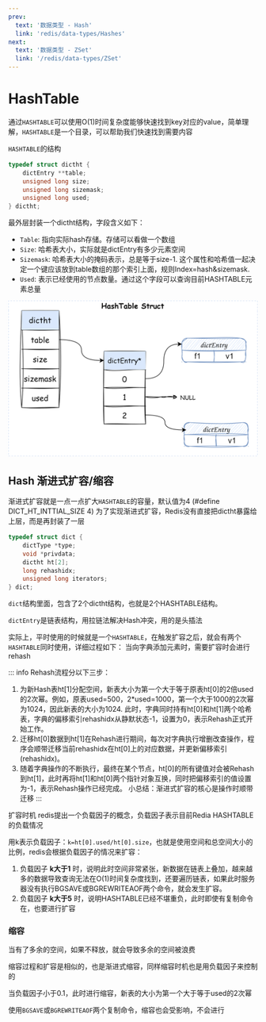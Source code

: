 ```yaml
---
prev:
  text: '数据类型 - Hash'
  link: 'redis/data-types/Hashes'
next:
  text: '数据类型 - ZSet'
  link: '/redis/data-types/ZSet'
---
```

# HashTable <Badge type="tip" text="Redis Encoding HASHTABLE" />

通过`HASHTABLE`可以使用O(1)时间复杂度能够快速找到key对应的value，简单理解，`HASHTABLE`是一个目录，可以帮助我们快速找到需要内容

`HASHTABLE`的结构
```c
typedef struct dictht {
    dictEntry **table;
    unsigned long size;
    unsigned long sizemask;
    unsigned long used;
} dictht;
```

最外层封装一个dictht结构，字段含义如下：
- `Table`: 指向实际hash存储。存储可以看做一个数组
- `Size`: 哈希表大小，实际就是dictEntry有多少元素空间
- `Sizemask`: 哈希表大小的掩码表示，总是等于size-1. 这个属性和哈希值一起决定一个键应该放到table数组的那个索引上面，规则Index=hash&sizemask.
- `Used`: 表示已经使用的节点数量。通过这个字段可以查询目前HASHTABLE元素总量

![redis-encodng-hashtable-struct](../../public/redis/redis-encoding-hashtable-struct.drawio.svg)

## Hash 渐进式扩容/缩容

渐进式扩容就是一点一点扩大`HASHTABLE`的容量，默认值为4 (#define DICT_HT_INTTIAL_SIZE 4)
为了实现渐进式扩容，Redis没有直接把dictht暴露给上层，而是再封装了一层

```c
typedef struct dict {
    dictType *type;
    void *privdata;
    dictht ht[2];
    long rehashidx;
    unsigned long iterators;
} dict;
```

`dict`结构里面，包含了2个dictht结构，也就是2个HASHTABLE结构。

`dictEntry`是链表结构，用拉链法解决Hash冲突，用的是头插法

实际上，平时使用的时候就是一个`HASHTABLE`，在触发扩容之后，就会有两个`HASHTABLE`同时使用，详细过程如下：
当向字典添加元素时，需要扩容时会进行rehash

::: info Rehash流程分以下三步：
1. 为新Hash表ht[1]分配空间，新表大小为第一个大于等于原表ht[0]的2倍used的2次幂。例如，原表used=500，2*used=1000，第一个大于1000的2次幂为1024，因此新表的大小为1024. 此时，字典同时持有ht[0]和ht[1]两个哈希表，字典的偏移索引rehashidx从静默状态-1，设置为0，表示Rehash正式开始工作。
2. 迁移ht[0]数据到ht[1]在Rehash进行期间，每次对字典执行增删改查操作，程序会顺带迁移当前rehashidx在ht[0]上的对应数据，并更新偏移索引(rehashidx)。
3. 随着字典操作的不断执行，最终在某个节点，ht[0]的所有键值对会被Rehash到ht[1]，此时再将ht[1]和ht[0]两个指针对象互换，同时把偏移索引的值设置为-1，表示Rehash操作已经完成。
小总结：渐进式扩容的核心是操作时顺带迁移
:::

扩容时机
redis提出一个负载因子的概念，负载因子表示目前Redia HASHTABLE的负载情况

用k表示负载因子：`k=ht[0].used/ht[0].size`，也就是使用空间和总空间大小的比例，redis会根据负载因子的情况来扩容：

1. 负载因子 **k大于1** 时，说明此时空间非常紧张，新数据在链表上叠加，越来越多的数据导致查询无法在O(1)时间复杂度找到，还要遍历链表，如果此时服务器没有执行BGSAVE或BGREWRITEAOF两个命令，就会发生扩容。
2. 负载因子 **k大于5** 时，说明HASHTABLE已经不堪重负，此时即使有复制命令在，也要进行扩容

### 缩容
当有了多余的空间，如果不释放，就会导致多余的空间被浪费

缩容过程和扩容是相似的，也是渐进式缩容，同样缩容时机也是用负载因子来控制的

当负载因子小于0.1，此时进行缩容，新表的大小为第一个大于等于used的2次幂

使用`BGSAVE`或`BGREWRITEAOF`两个复制命令，缩容也会受影响，不会进行